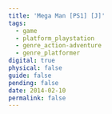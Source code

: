 ```yaml
---
title: 'Mega Man [PS1] [J]'
tags:
  - game
  - platform_playstation
  - genre_action-adventure
  - genre_platformer
digital: true
physical: false
guide: false
pending: false
date: 2014-02-10
permalink: false
---
```

